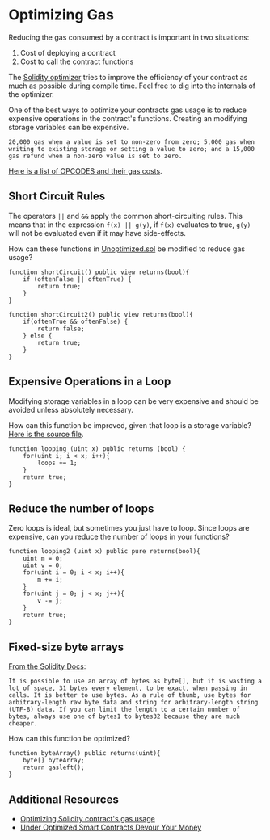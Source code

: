 # Optimizing Gas

Reducing the gas consumed by a contract is important in two situations:

1. Cost of deploying a contract
2. Cost to call the contract functions

The [Solidity optimizer](https://solidity.readthedocs.io/en/latest/miscellaneous.html#internals-the-optimizer) tries to improve the efficiency of your contract as much as possible during compile time. Feel free to dig into the internals of the optimizer.

One of the best ways to optimize your contracts gas usage is to reduce expensive operations in the contract's functions. Creating an modifying storage variables can be expensive.

`20,000 gas when a value is set to non-zero from zero; 5,000 gas when writing to existing storage or setting a value to zero; and a 15,000 gas refund when a non-zero value is set to zero.`

[Here is a list of OPCODES and their gas costs](https://docs.google.com/spreadsheets/d/1n6mRqkBz3iWcOlRem_mO09GtSKEKrAsfO7Frgx18pNU/edit#gid=0).

## Short Circuit Rules

The operators `||` and `&&` apply the common short-circuiting rules. This means that in the expression `f(x) || g(y)`, if `f(x)` evaluates to true, `g(y)` will not be evaluated even if it may have side-effects.

How can these functions in [Unoptimized.sol](https://gist.github.com/ConsenSys-Academy/a61670fd8796d73d8b4b7d5935f9e714) be modified to reduce gas usage?

```solidity
function shortCircuit() public view returns(bool){
    if (oftenFalse || oftenTrue) {
        return true;
    }
}

function shortCircuit2() public view returns(bool){
    if(oftenTrue && oftenFalse) {
        return false;
    } else {
        return true;
    }
}
```

## Expensive Operations in a Loop

Modifying storage variables in a loop can be very expensive and should be avoided unless absolutely necessary.

How can this function be improved, given that loop is a storage variable? [Here is the source file](https://gist.github.com/ConsenSys-Academy/a61670fd8796d73d8b4b7d5935f9e714#file-unoptimized-sol-L26).

```solidity
function looping (uint x) public returns (bool) {
    for(uint i; i < x; i++){
        loops += 1;
    }
    return true;
}
```

## Reduce the number of loops

Zero loops is ideal, but sometimes you just have to loop. Since loops are expensive, can you reduce the number of loops in your functions?

```solidity
function looping2 (uint x) public pure returns(bool){
    uint m = 0;
    uint v = 0;
    for(uint i = 0; i < x; i++){
        m += i;
    }
    for(uint j = 0; j < x; j++){
        v -= j;
    }
    return true;
}
```

## Fixed-size byte arrays

[From the Solidity Docs](https://solidity.readthedocs.io/en/latest/types.html#fixed-size-byte-arrays):

`It is possible to use an array of bytes as byte[], but it is wasting a lot of space, 31 bytes every element, to be exact, when passing in calls. It is better to use bytes. As a rule of thumb, use bytes for arbitrary-length raw byte data and string for arbitrary-length string (UTF-8) data. If you can limit the length to a certain number of bytes, always use one of bytes1 to bytes32 because they are much cheaper.`

How can this function be optimized?

```solidity
function byteArray() public returns(uint){
    byte[] byteArray;
    return gasleft();
}
```

## Additional Resources

- [Optimizing Solidity contract's gas usage](https://medium.com/coinmonks/optimizing-your-solidity-contracts-gas-usage-9d65334db6c7)
- [Under Optimized Smart Contracts Devour Your Money](https://arxiv.org/pdf/1703.03994.pdf)
